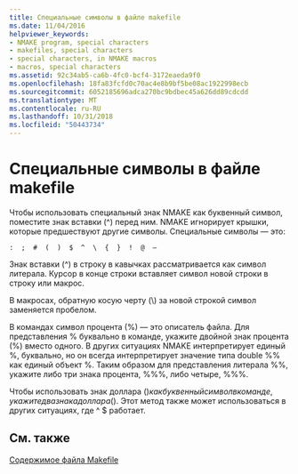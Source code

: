 ```yaml
---
title: Специальные символы в файле makefile
ms.date: 11/04/2016
helpviewer_keywords:
- NMAKE program, special characters
- makefiles, special characters
- special characters, in NMAKE macros
- macros, special characters
ms.assetid: 92c34ab5-ca6b-4fc0-bcf4-3172eaeda9f0
ms.openlocfilehash: 18fa83fcfd0c70ac4e8b9bf5be08ac1922998ecb
ms.sourcegitcommit: 6052185696adca270bc9bdbec45a626dd89cdcdd
ms.translationtype: MT
ms.contentlocale: ru-RU
ms.lasthandoff: 10/31/2018
ms.locfileid: "50443734"
---
```

# <a name="special-characters-in-a-makefile"></a>Специальные символы в файле makefile

Чтобы использовать специальный знак NMAKE как буквенный символ, поместите знак вставки (^) перед ним. NMAKE игнорирует крышки, которые предшествуют другие символы. Специальные символы — это:

`:  ;  #  (  )  $  ^  \  {  }  !  @  —`

Знак вставки (^) в строку в кавычках рассматривается как символ литерала. Курсор в конце строки вставляет символ новой строки в строку или макрос.

В макросах, обратную косую черту (\\) за новой строкой символ заменяется пробелом.

В командах символ процента (%) — это описатель файла. Для представления % буквально в команде, укажите двойной знак процента (%) вместо одного. В других ситуациях NMAKE интерпретирует единый %, буквально, но он всегда интерпретирует значение типа double %% как единый объект %. Таким образом для представления литерала %%, укажите либо три знака процента, %%%, либо четыре, %%%.

Чтобы использовать знак доллара ($) как буквенный символ в команде, укажите два знака доллара ($). Этот метод также может использоваться в других ситуациях, где ^ $ работает.

## <a name="see-also"></a>См. также

[Содержимое файла Makefile](../build/contents-of-a-makefile.md)